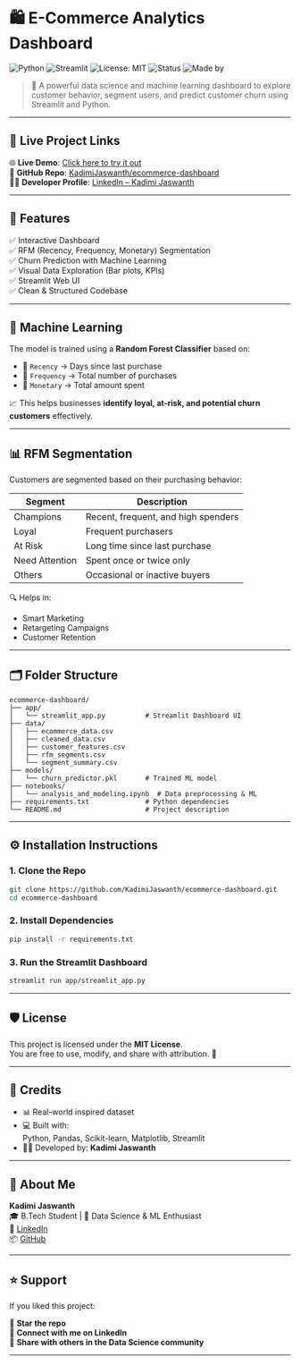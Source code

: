 # 🛍️ E-Commerce Analytics Dashboard

![Python](https://img.shields.io/badge/Python-3.11-blue)
![Streamlit](https://img.shields.io/badge/Streamlit-💻-green)
![License: MIT](https://img.shields.io/badge/License-MIT-yellow.svg)
![Status](https://img.shields.io/badge/Status-Deployed-brightgreen)
![Made by](https://img.shields.io/badge/Made%20by-Kadimi%20Jaswanth-orange)

> 🚀 A powerful data science and machine learning dashboard to explore customer behavior, segment users, and predict customer churn using Streamlit and Python.

---

## 🔗 Live Project Links

🌐 **Live Demo**: [Click here to try it out](https://ecommerce-dashboard-xnfh2umumynaayxn4tbyxx.streamlit.app/)  
📁 **GitHub Repo**: [KadimiJaswanth/ecommerce-dashboard](https://github.com/KadimiJaswanth/ecommerce-dashboard)  
👨‍💼 **Developer Profile**: [LinkedIn – Kadimi Jaswanth](https://www.linkedin.com/in/kadimi-jaswanth-347952289/)

---

## 📌 Features

✅ Interactive Dashboard  
✅ RFM (Recency, Frequency, Monetary) Segmentation  
✅ Churn Prediction with Machine Learning  
✅ Visual Data Exploration (Bar plots, KPIs)  
✅ Streamlit Web UI  
✅ Clean & Structured Codebase  

---

## 🧠 Machine Learning

The model is trained using a **Random Forest Classifier** based on:

- 📅 `Recency` → Days since last purchase  
- 🔁 `Frequency` → Total number of purchases  
- 💸 `Monetary` → Total amount spent  

📈 This helps businesses **identify loyal, at-risk, and potential churn customers** effectively.

---

## 📊 RFM Segmentation

Customers are segmented based on their purchasing behavior:

| Segment       | Description                            |
|---------------|----------------------------------------|
| Champions     | Recent, frequent, and high spenders    |
| Loyal         | Frequent purchasers                    |
| At Risk       | Long time since last purchase          |
| Need Attention| Spent once or twice only               |
| Others        | Occasional or inactive buyers          |

🔍 Helps in:
- Smart Marketing
- Retargeting Campaigns
- Customer Retention

---

## 🗂️ Folder Structure

```
ecommerce-dashboard/
├── app/
│   └── streamlit_app.py          # Streamlit Dashboard UI
├── data/
│   ├── ecommerce_data.csv
│   ├── cleaned_data.csv
│   ├── customer_features.csv
│   ├── rfm_segments.csv
│   └── segment_summary.csv
├── models/
│   └── churn_predictor.pkl       # Trained ML model
├── notebooks/
│   └── analysis_and_modeling.ipynb  # Data preprocessing & ML
├── requirements.txt              # Python dependencies
└── README.md                     # Project description
```

---

## ⚙️ Installation Instructions

### 1. Clone the Repo

```bash
git clone https://github.com/KadimiJaswanth/ecommerce-dashboard.git
cd ecommerce-dashboard
```

### 2. Install Dependencies

```bash
pip install -r requirements.txt
```

### 3. Run the Streamlit Dashboard

```bash
streamlit run app/streamlit_app.py
```

---

## 🛡️ License

This project is licensed under the **MIT License**.  
You are free to use, modify, and share with attribution. 🤝

---

## 🙌 Credits

- 📊 Real-world inspired dataset
- 💻 Built with:  
  Python, Pandas, Scikit-learn, Matplotlib, Streamlit
- 🙋‍♂️ Developed by: **Kadimi Jaswanth**

---

## 💼 About Me

**Kadimi Jaswanth**  
🎓 B.Tech Student | 🧠 Data Science & ML Enthusiast  
🔗 [LinkedIn](https://www.linkedin.com/in/kadimi-jaswanth-347952289/)  
📦 [GitHub](https://github.com/KadimiJaswanth)

---

## ⭐ Support

If you liked this project:

🌟 **Star the repo**  
🤝 **Connect with me on LinkedIn**  
📢 **Share with others in the Data Science community**

---


